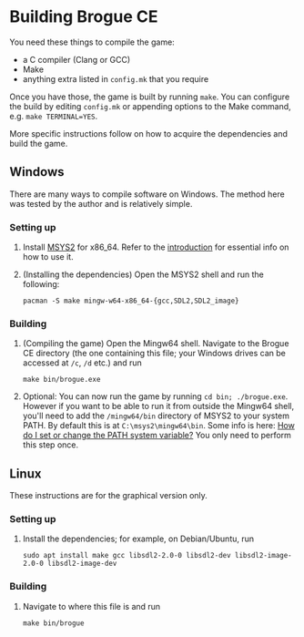 Building Brogue CE
==================

You need these things to compile the game:

- a C compiler (Clang or GCC)
- Make
- anything extra listed in `config.mk` that you require

Once you have those, the game is built by running `make`. You can configure
the build by editing `config.mk` or appending options to the Make command,
e.g. `make TERMINAL=YES`.

More specific instructions follow on how to acquire the dependencies and
build the game.


Windows
-------

There are many ways to compile software on Windows. The method here was
tested by the author and is relatively simple.

### Setting up

1. Install [MSYS2](https://www.msys2.org/) for x86_64. Refer to the
[introduction](https://github.com/msys2/msys2/wiki/MSYS2-introduction)
for essential info on how to use it.

2. (Installing the dependencies) Open the MSYS2 shell and run the following:

    ```
    pacman -S make mingw-w64-x86_64-{gcc,SDL2,SDL2_image}
    ```

### Building

1. (Compiling the game) Open the Mingw64 shell. Navigate to the Brogue CE
directory (the one containing this file; your Windows drives can be accessed
at `/c`, `/d` etc.) and run

    ```
    make bin/brogue.exe
    ```

2. Optional: You can now run the game by running `cd bin;
./brogue.exe`. However if you want to be able to run it from
outside the Mingw64 shell, you'll need to add the `/mingw64/bin`
directory of MSYS2 to your system PATH. By default this is at
`C:\msys2\mingw64\bin`. Some info is here: [How do I set or change the PATH
system variable?](https://www.java.com/en/download/help/path.xml) You only
need to perform this step once.

Linux
-----

These instructions are for the graphical version only.

### Setting up

1. Install the dependencies; for example, on Debian/Ubuntu, run

    ```
    sudo apt install make gcc libsdl2-2.0-0 libsdl2-dev libsdl2-image-2.0-0 libsdl2-image-dev
    ```

### Building

1. Navigate to where this file is and run

    ```
    make bin/brogue
    ```
